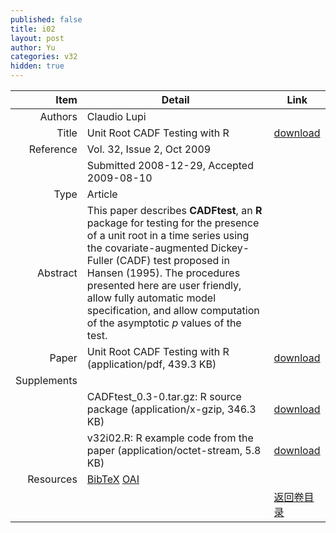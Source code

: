 ```yaml
---
published: false
title: i02
layout: post
author: Yu
categories: v32
hidden: true
---
```


| Item | Detail | Link |
|---:|---|---|
| Authors | Claudio Lupi| |
| Title |Unit Root CADF Testing with R | [download](http://www.jstatsoft.org/v32/i02/paper) |
| Reference |Vol. 32, Issue 2, Oct 2009 | |
| | Submitted 2008-12-29, Accepted 2009-08-10| | 
| Type | Article| |
| Abstract | This paper describes <b>CADFtest</b>, an <b>R</b> package for testing for the presence of a   unit root in a time series using the covariate-augmented Dickey-Fuller (CADF) test proposed in Hansen (1995). The procedures presented here are user friendly, allow fully automatic model specification, and allow computation of the asymptotic <i>p</i> values of the test.| |
| Paper | Unit Root CADF Testing with R  (application/pdf, 439.3 KB)| [download](http://www.jstatsoft.org/v32/i02/paper) |
| Supplements | | |
| |CADFtest_0.3-0.tar.gz: R source package  (application/x-gzip, 346.3 KB)|  [download](http://www.jstatsoft.org/v32/i02/supp/1) |
| |v32i02.R: R example code from the paper  (application/octet-stream, 5.8 KB)|  [download](http://www.jstatsoft.org/v32/i02/supp/2) |
| Resources | [BibTeX](http://www.jstatsoft.org/v32/i02/bibtex) [OAI](http://www.jstatsoft.org/oai?verb=GetRecord&identifier=oai.jstatsoft/v32/i02&prefix=oai_dc)| |
| |  | [返回卷目录]({{site.baseurl}}/volume/v32.html) |